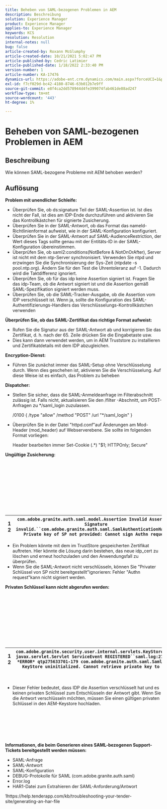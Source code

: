 ```yaml
---
title: Beheben von SAML-bezogenen Problemen in AEM
description: Beschreibung
solution: Experience Manager
product: Experience Manager
applies-to: Experience Manager
keywords: KCS
resolution: Resolution
internal-notes: null
bug: false
article-created-by: Roxann McGlumphy
article-created-date: 10/21/2021 5:02:47 PM
article-published-by: Cedric Latimier
article-published-date: 1/18/2022 2:33:40 PM
version-number: 1
article-number: KA-17476
dynamics-url: https://adobe-ent.crm.dynamics.com/main.aspx?forceUCI=1&pagetype=entityrecord&etn=knowledgearticle&id=55a54eb6-9032-ec11-b6e5-000d3a5ba97a
exl-id: f7cf029d-bc42-4180-8746-63b012b7e9ff
source-git-commit: e8f4ca2dd578944d4fe399074fab461de88ad247
workflow-type: tm+mt
source-wordcount: '443'
ht-degree: 1%

---
```


# Beheben von SAML-bezogenen Problemen in AEM

## Beschreibung

Wie können SAML-bezogene Probleme mit AEM behoben werden?

## Auflösung


<b>Problem mit unendlicher Schleife:</b>

- Überprüfen Sie, ob ds:signature Teil der SAML-Assertion ist. Ist dies nicht der Fall, ist dies am IDP-Ende durchzuführen und aktivieren Sie das Kontrollkästchen für signierte Zusicherung.
- Überprüfen Sie in der SAML-Antwort, ob das Format das nameId-Richtlinienformat aufweist, wie in der SAML-Konfiguration konfiguriert.
- Überprüfen Sie in der SAML-Antwort auf SAML-AudienceRestriction, der Wert dieses Tags sollte genau mit der Entitäts-ID in der SAML-Konfiguration übereinstimmen.
- Überprüfen Sie, ob saml2:conditions(NotBefore &amp; NotOnOrAfter), Server ist nicht mit dem ntp-Server synchronisiert. Verwenden Sie ntpd und erzwingen Sie die Synchronisierung der Sys-Zeit (ntpdate -s pool.ntp.org). Ändern Sie für den Test die Uhrentoleranz auf -1. Dadurch wird die Taktdifferenz ignoriert.
- Überprüfen Sie, ob für das idp keine Assertion signiert ist. Fragen Sie das idp-Team, ob die Antwort signiert ist und die Assertion gemäß SAML-Spezifikation signiert werden muss.
- Überprüfen Sie, ob die SAML-Tracker-Ausgabe, ob die Assertion vom IDP verschlüsselt ist. Wenn ja, sollte die Konfiguration des SAML-Authentifizierungs-Handlers das Verschlüsselungs-Kontrollkästchen verwenden


<b>Überprüfen Sie, ob das SAML-Zertifikat das richtige Format aufweist:</b>

- Rufen Sie die Signatur aus der SAML-Antwort ab und korrigieren Sie das Zertifikat, d. h. nach der 65. Zeile drücken Sie die Eingabetaste usw.
- Dies kann dann verwendet werden, um in AEM Truststore zu installieren und Zertifikatdetails mit dem IDP abzugleichen.


<b>Encryption-Dienst:</b>

- Führen Sie zunächst immer das SAML-Setup ohne Verschlüsselung durch. Wenn dies geschehen ist, aktivieren Sie die Verschlüsselung. Auf diese Weise ist es einfach, das Problem zu beheben


<b>Dispatcher:</b>

- Stellen Sie sicher, dass die SAML-Anmeldeanfrage im Filterabschnitt zulässig ist. Falls nicht, aktualisieren Sie den /filter -Abschnitt, um POST-Anfragen zu \*/saml_login zuzulassen.



   /0100 { /type &quot;allow&quot; /method &quot;POST&quot; /url &quot;\*/saml_login&quot; }


- Überprüfen Sie in der Datei &quot;httpd.conf&quot;auf Änderungen am Mod-Header (mod_header) auf Webserverebene. Sie sollte im folgenden Format vorliegen:

   Header bearbeiten immer Set-Cookie (.\*) &quot;$1; HTTPOnly; Secure&quot;


<b>Ungültige Zusicherung:</b>
<br><br><br><br><br> <br><br> <br><br><br><br>

| 1<br>  2 | `com.adobe.granite.auth.saml.model.Assertion Invalid Assertion: Signature invalid.``com.adobe.granite.auth.saml.SamlAuthenticationHandler Private key of SP not provided: Cannot sign Authn request` |
| --- | --- |


- Ein Problem könnte mit dem im TrustStore gespeicherten Zertifikat auftreten. Hier könnte die Lösung darin bestehen, das neue idp_cert zu löschen und erneut hochzuladen und den Anwendungsfall zu überprüfen.
- Wenn Sie die SAML-Antwort nicht verschlüsseln, können Sie &quot;Privater Schlüssel von SP nicht bereitgestellt&quot;ignorieren: Fehler &quot;Authn request&quot;kann nicht signiert werden.


<b>Privaten Schlüssel kann nicht abgerufen werden:</b>
<br><br><br><br><br> <br><br> <br><br><br><br>

| 1<br>  2 | `com.adobe.granite.security.user.internal.servlets.KeyStoreManagingServlet,1121, javax.servlet.Servlet ServiceEvent REGISTERED``saml.log:27.01.2019 14:16:13.642 *ERROR* qtp275633701-179 com.adobe.granite.auth.saml.SamlAuthenticationHandler KeyStore uninitialized. Cannot retrieve private key to decrypt assertions.` |
| --- | --- |

 
- Dieser Fehler bedeutet, dass IDP die Assertion verschlüsselt hat und es keinen privaten Schlüssel zum Entschlüsseln der Antwort gibt. Wenn Sie die Antwort verschlüsseln möchten, müssen Sie einen gültigen privaten Schlüssel in den AEM-Keystore hochladen.

<br><br><br><br> <br><br>
<b>Informationen, die beim Generieren eines SAML-bezogenen Support-Tickets bereitgestellt werden müssen:</b>

- SAML-Anfrage
- SAML-Antwort
- SAML-Konfiguration
- DEBUG-Protokolle für SAML (com.adobe.granite.auth.saml)
- Error.log
- HAR1-Datei zum Extrahieren der SAML-Anforderung/Antwort


1https://help.tenderapp.com/kb/troubleshooting-your-tender-site/generating-an-har-file
